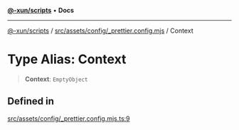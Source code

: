 [**@-xun/scripts**](../../../../../README.md) • **Docs**

***

[@-xun/scripts](../../../../../README.md) / [src/assets/config/\_prettier.config.mjs](../README.md) / Context

# Type Alias: Context

> **Context**: `EmptyObject`

## Defined in

[src/assets/config/\_prettier.config.mjs.ts:9](https://github.com/Xunnamius/xscripts/blob/dc527d1504edcd9b99add252bcfe23abb9ef9d78/src/assets/config/_prettier.config.mjs.ts#L9)
